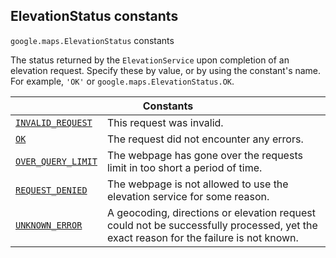
<h2 id="ElevationStatus">ElevationStatus constants</h2>
<p>
<code><span itemprop="path">google.maps</span>.<span itemprop="name">ElevationStatus</span></code>
constants
</p>
<p>The status returned by the <code>ElevationService</code> upon completion of an elevation request. Specify these by value, or by using the constant's name. For example, <code>'OK'</code> or <code>google.maps.ElevationStatus.OK</code>.</p>
<div class="devsite-table-wrapper"><table class="constants responsive" summary="ElevationStatus constants">
<thead>
<tr><th colspan="2">Constants</th>
</tr></thead>
<tbody>
<tr id="ElevationStatus.INVALID_REQUEST">
<td itemprop="property"><code><a class="secret-link" href="#ElevationStatus.INVALID_REQUEST"><span>INVALID_REQUEST</span></a></code></td>
<td>This request was invalid.</td>
</tr>
<tr id="ElevationStatus.OK">
<td itemprop="property"><code><a class="secret-link" href="#ElevationStatus.OK"><span>OK</span></a></code></td>
<td>The request did not encounter any errors.</td>
</tr>
<tr id="ElevationStatus.OVER_QUERY_LIMIT">
<td itemprop="property"><code><a class="secret-link" href="#ElevationStatus.OVER_QUERY_LIMIT"><span>OVER_QUERY_LIMIT</span></a></code></td>
<td>The webpage has gone over the requests limit in too short a period of time.</td>
</tr>
<tr id="ElevationStatus.REQUEST_DENIED">
<td itemprop="property"><code><a class="secret-link" href="#ElevationStatus.REQUEST_DENIED"><span>REQUEST_DENIED</span></a></code></td>
<td>The webpage is not allowed to use the elevation service for some reason.</td>
</tr>
<tr id="ElevationStatus.UNKNOWN_ERROR">
<td itemprop="property"><code><a class="secret-link" href="#ElevationStatus.UNKNOWN_ERROR"><span>UNKNOWN_ERROR</span></a></code></td>
<td>A geocoding, directions or elevation request could not be successfully processed, yet the exact reason for the failure is not known.</td>
</tr>
</tbody>
</table></div>
<script src="replace_links.js"></script>
